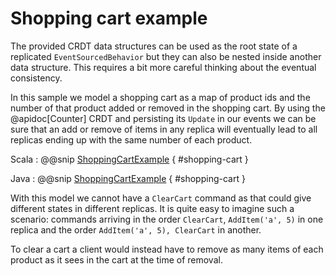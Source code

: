 # Shopping cart example

The provided CRDT data structures can be used as the root state of a replicated `EventSourcedBehavior` but they can
also be nested inside another data structure. This requires a bit more careful thinking about the eventual consistency.
 
In this sample we model a shopping cart as a map of product ids and the number of that product added or removed in the
shopping cart. By using the @apidoc[Counter] CRDT and persisting its `Update` in our events we can be sure that an
add or remove of items in any replica will eventually lead to all replicas ending up with the same number of
each product. 
 
Scala
:   @@snip [ShoppingCartExample](/akka-persistence-typed-tests/src/test/scala/docs/akka/persistence/typed/ReplicatedShoppingCartExampleSpec.scala) { #shopping-cart }

Java
:   @@snip [ShoppingCartExample](/akka-persistence-typed-tests/src/test/java/jdocs/akka/persistence/typed/ReplicatedShoppingCartExample.java) { #shopping-cart }

With this model we cannot have a `ClearCart` command as that could give different states in different replicas.
It is quite easy to imagine such a scenario: commands arriving in the order `ClearCart`, `AddItem('a', 5)` in one
replica and the order `AddItem('a', 5), ClearCart` in another.
 
To clear a cart a client would instead have to remove as many items of each product as it sees in the cart at the time
of removal.
